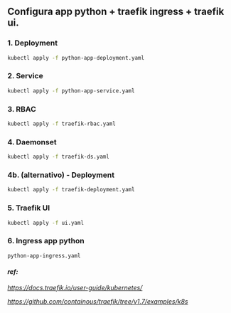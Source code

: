 ## Configura app python + traefik ingress + traefik ui.

### 1. Deployment
```bash
kubectl apply -f python-app-deployment.yaml
``` 
### 2. Service
```bash
kubectl apply -f python-app-service.yaml
```
### 3. RBAC
```bash
kubectl apply -f traefik-rbac.yaml
```
### 4. Daemonset
```bash
kubectl apply -f traefik-ds.yaml
```
### 4b. (alternativo) - Deployment
```bash
kubectl apply -f traefik-deployment.yaml
```
### 5. Traefik UI
```bash
kubectl apply -f ui.yaml
```
### 6. Ingress app python
```bash
python-app-ingress.yaml
```

#### <em>ref:
https://docs.traefik.io/user-guide/kubernetes/

https://github.com/containous/traefik/tree/v1.7/examples/k8s </em>